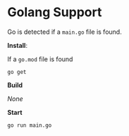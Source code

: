 # Golang Support

Go is detected if a `main.go` file is found.

**Install**:

If a `go.mod` file is found

```
go get
```

**Build**

_None_

**Start**

```
go run main.go
```
